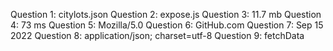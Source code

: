 Question 1: citylots.json
Question 2: expose.js
Question 3: 11.7 mb
Question 4: 73 ms
Question 5: Mozilla/5.0
Question 6: GitHub.com
Question 7: Sep 15 2022
Question 8: application/json; charset=utf-8
Question 9: fetchData